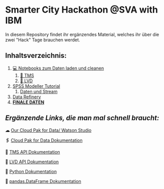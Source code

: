 # Smarter City Hackathon @SVA with IBM

In diesem Repository findet ihr ergänzendes Material, welches ihr über die zwei "Hack" Tage brauchen werdet. 


## __Inhaltsverzeichnis:__
1. [💻 Notebooks zum Daten laden und cleanen](https://github.com/teonlacke/smarter-city-hackathon/tree/main/Notebooks)
   1. [🚙 TMS](https://github.com/teonlacke/smarter-city-hackathon/tree/main/Notebooks/TMS)
   2. [🚌 LVD](https://github.com/teonlacke/smarter-city-hackathon/tree/main/Notebooks/LVD)
2. [SPSS Modeller Tutorial](https://github.com/teonlacke/smarter-city-hackathon/blob/main/Modeler-Hands-On.md)
   1. [Daten und Stream](https://github.com/teonlacke/smarter-city-hackathon/tree/main/Datensatz%20%26%20Stream%20f%C3%BCr%20Modeler-Hands-On)
3. [Data Refinery](https://github.com/teonlacke/smarter-city-hackathon/blob/main/Refinery-Hands-On.md)
4. [__FINALE DATEN__](https://github.com/teonlacke/smarter-city-hackathon/blob/main/Finale-Daten.md)



## *Ergänzende Links, die man mal schnell braucht:* 

__☁__ [Our Cloud Pak for Data/ Watson Studio](https://dataplatform.cloud.ibm.com/home2?context=cpdaas)

__🖇__ [Cloud Pak for Data Dokumentation](https://dataplatform.cloud.ibm.com/docs/content/wsj/getting-started/welcome-main.html)

__🚙__ [TMS API Dokumentation](https://www.digitraffic.fi/en/road-traffic/lam/)

__🚌__ [LVD API Dokumentation](https://digitransit.fi/en/developers/apis/4-realtime-api/vehicle-positions/)

__🐍__ [Python Dokumentation](https://devdocs.io/python~3.9/)

__📑__ [pandas.DataFrame Dokumentation](https://pandas.pydata.org/docs/reference/api/pandas.DataFrame.html)



